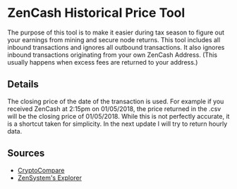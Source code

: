 # ZenCash Historical Price Tool

The purpose of this tool is to make it easier during tax season to figure out your earnings from mining and secure node returns. This tool includes all inbound transactions and ignores all outbound transactions. It also ignores inbound transactions originating from your own ZenCash Address. (This usually happens when excess fees are returned to your address.)


## Details

The closing price of the date of the transaction is used. For example if you received ZenCash at 2:15pm on 01/05/2018, the price returned in the .csv will be the closing price of 01/05/2018. While this is not perfectly accurate, it is a shortcut taken for simplicity. In the next update I will try to return hourly data.

## Sources

- [CryptoCompare](https://www.cryptocompare.com/)
- [ZenSystem's Explorer](https://explorer.zensystem.io/)
